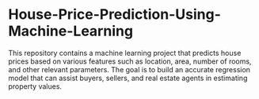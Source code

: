 # House-Price-Prediction-Using-Machine-Learning
This repository contains a machine learning project that predicts house prices based on various features such as location, area, number of rooms, and other relevant parameters. The goal is to build an accurate regression model that can assist buyers, sellers, and real estate agents in estimating property values.
